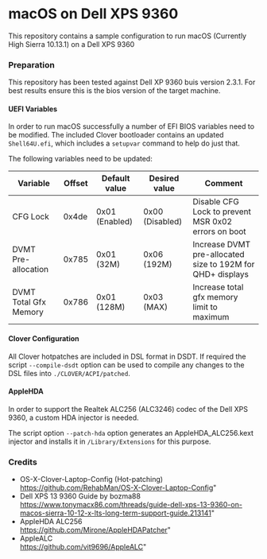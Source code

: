 macOS on Dell XPS 9360
======================

This repository contains a sample configuration to run macOS (Currently High Sierra 10.13.1) on a Dell XPS 9360

### Preparation

This repository has been tested against Dell XP 9360 buis version 2.3.1. For best results ensure this is the bios version of the target machine.

#### UEFI Variables

In order to run macOS successfully a number of EFI BIOS variables need to be modified. The included Clover bootloader contains an updated `Shell64U.efi`, which includes a `setupvar` command to help do just that.

The following variables need to be updated:

| Variable              | Offset | Default value  | Desired value   | Comment                                                    |
|-----------------------|--------|----------------|-----------------|------------------------------------------------------------|
| CFG Lock              | 0x4de  | 0x01 (Enabled) | 0x00 (Disabled) | Disable CFG Lock to prevent MSR 0x02 errors on boot        |
| DVMT Pre-allocation   | 0x785  | 0x01 (32M)     | 0x06 (192M)     | Increase DVMT pre-allocated size to 192M for QHD+ displays |
| DVMT Total Gfx Memory | 0x786  | 0x01 (128M)    | 0x03 (MAX)      | Increase total gfx memory limit to maximum                 |

#### Clover Configuration

All Clover hotpatches are included in DSL format in DSDT. If required the script `--compile-dsdt` option can be used to compile any changes to the DSL files into `./CLOVER/ACPI/patched`.

#### AppleHDA

In order to support the Realtek ALC256 (ALC3246) codec of the Dell XPS 9360, a custom HDA injector is needed.

The script option `--patch-hda` option generates an AppleHDA_ALC256.kext injector and installs it in `/Library/Extensions` for this purpose.


### Credits

  - OS-X-Clover-Laptop-Config (Hot-patching)  
  https://github.com/RehabMan/OS-X-Clover-Laptop-Config"
  - Dell XPS 13 9360 Guide by bozma88  
  https://www.tonymacx86.com/threads/guide-dell-xps-13-9360-on-macos-sierra-10-12-x-lts-long-term-support-guide.213141"
  - AppleHDA ALC256  
  https://github.com/Mirone/AppleHDAPatcher"
  - AppleALC  
  https://github.com/vit9696/AppleALC"
